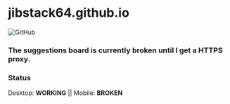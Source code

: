 # jibstack64.github.io

![GitHub](https://img.shields.io/github/license/jibstack64/jibstack64.github.io)

### The suggestions board is currently broken until I get a HTTPS proxy.

### Status
Desktop: **WORKING**
||
Mobile: **BROKEN**

